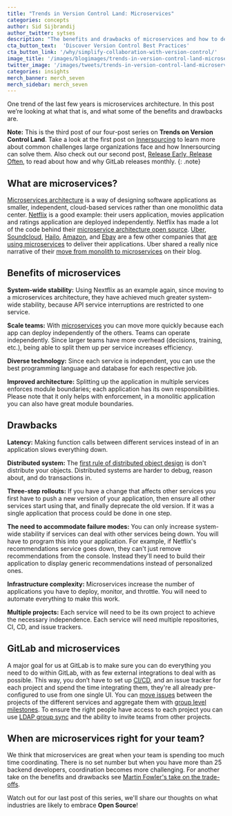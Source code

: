 ```yaml
---
title: "Trends in Version Control Land: Microservices"
categories: concepts
author: Sid Sijbrandij
author_twitter: sytses
description: "The benefits and drawbacks of microservices and how to decide if it is right for your team."
cta_button_text:  'Discover Version Control Best Practices'
cta_button_link: '/why/simplify-collaboration-with-version-control/'
image_title: '/images/blogimages/trends-in-version-control-land-microservices-cover.jpg'
twitter_image: '/images/tweets/trends-in-version-control-land-microservices.png'
categories: insights
merch_banner: merch_seven
merch_sidebar: merch_seven
---
```


One trend of the last few years is microservices architecture. In this post we’re
looking at what that is, and what some of the benefits and drawbacks are.

**Note:** This is the third post of our four-post series on **Trends on Version Control Land**. Take a look at the first post on [Innersourcing][post-1] to learn more about common challenges large organizations face and how Innersourcing can solve them. Also check out our second post, [Release Early, Release Often][post-2], to read about how and why GitLab releases monthly.
{: .note}

<!-- more -->

## What are microservices?

[Microservices architecture][micro-arch] is a way of designing software applications as smaller, independent,
cloud-based services rather than one monolithic data center. [Netflix][netflix-micro] is a good example: their
users application, movies application and ratings application are deployed independently.
Netflix has made a lot of the code behind their [microservice architecture open source][netflix-oss]. [Uber][uber-eng], [Soundcloud][soundcloud-micro], [Hailo][hailo-micro], [Amazon][amazon-micro], and [Ebay][ebay-micro]
are a few other companies that [are using microservices][companies-micro] to deliver their applications. Uber shared
a really nice narrative of their [move from monolith to microservices][uber-blog] on their blog.

## Benefits of microservices

**System-wide stability:** Using Nextflix as an example again, since moving to a microservices architecture, they have achieved much greater system-wide stability,
because API service interruptions are restricted to one service.

**Scale teams:** With [microservices](/topics/microservices/) you can move more quickly because each app can
deploy independently of the others. Teams can operate independently. Since larger teams have more overhead (decisions, training, etc.), being able to split them up per service increases efficiency.

**Diverse technology:** Since each service is independent, you can use the best programming language and database for each respective job.

**Improved architecture:** Splitting up the application in multiple services enforces module boundaries; each application has its own responsibilities. Please note that it only helps with enforcement, in a monolitic application you can also have great module boundaries.

## Drawbacks

**Latency:** Making function calls between different services instead of in an application slows everything down.

**Distributed system:** The [first rule of distributed object design](http://martinfowler.com/bliki/FirstLaw.html) is don't distribute your objects. Distributed systems are harder to debug, reason about, and do transactions in.

**Three-step rollouts:** If you have a change that affects other services you first have to push a new version of your application, then ensure all other services start using that, and finally deprecate the old version. If it was a single application that process could be done in one step.

**The need to accommodate failure modes:** You can only increase system-wide stability if services can deal with other services being down. You will have to program this into your application. For example, if Netflix's recommendations service goes down, they can't just remove recommendations from the console. Instead they'll need to build their application to display generic recommendations instead of personalized ones.

**Infrastructure complexity:** Microservices increase the number of applications you have to deploy, monitor, and throttle. You will need to automate everything to make this work.

**Multiple projects:** Each service will need to be its own project to achieve the necessary independence. Each service will need multiple repositories, CI, CD, and issue trackers.

## GitLab and microservices

A major goal for us at GitLab is to make sure you can do everything you need to do within GitLab, with as few external integrations to deal
with as possible. This way, you don’t have to set up [CI/CD](/features/continuous-integration/), and an issue tracker for each project and spend the time integrating them, they're all already pre-configured to use from one single UI.
You can [move issues](/blog/2016/04/20/feature-highlight-move-issues/) between the projects of the different services and aggregate them with [group level milestones](https://docs.gitlab.com/ee/user/project/milestones/index.html).
To ensure the right people have access to each project you can use [LDAP group sync](/blog/2014/07/10/feature-highlight-ldap-sync/) and the ability to invite teams from other projects.

## When are microservices right for your team?

We think that microservices are great when your team is spending too much time coordinating.
There is no set number but when you have more than 25 backend developers, coordination becomes more challenging.
For another take on the benefits and drawbacks see [Martin Fowler's take on the trade-offs](http://martinfowler.com/articles/microservice-trade-offs.html).

Watch out for our last post of this series,  we'll share our thoughts on what industries are likely to embrace **Open Source**!

<!-- identifiers -->

[post-1]: /topics/version-control/what-is-innersource/
[post-2]: /blog/2016/07/21/release-early-release-often/

[amazon-micro]: http://thenewstack.io/led-amazon-microservices-architecture/
[companies-micro]: http://microservices.io/articles/whoisusingmicroservices.html
[ebay-micro]: http://highscalability.com/blog/2015/12/1/deep-lessons-from-google-and-ebay-on-building-ecosystems-of.html
[hailo-micro]: https://sudo.hailoapp.com/services/2015/03/09/journey-into-a-microservice-world-part-2/
[micro-arch]: http://martinfowler.com/articles/microservices.html#MicroservicesAndSoa
[netflix-micro]: http://techblog.netflix.com/2015/02/a-microscope-on-microservices.html
[netflix-oss]: https://netflix.github.io/
[soundcloud-micro]: https://developers.soundcloud.com/blog/building-products-at-soundcloud-part-1-dealing-with-the-monolith
[uber-blog]: https://eng.uber.com/building-tincup/
[uber-eng]: https://eng.uber.com/soa/

<!--
cover image: http://hubblesite.org/newscenter/archive/releases/2016/28/image/a/format/xlarge_web/layout/thumb/
copyright - public domain: http://hubblesite.org/about_us/copyright.php
-->
